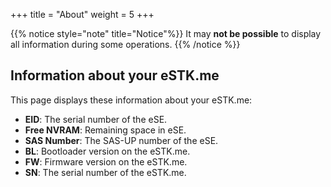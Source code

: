 +++
title = "About"
weight = 5
+++

{{% notice style="note" title="Notice"%}}
It may **not be possible** to display all information during some operations.
{{% /notice %}}

## Information about your eSTK.me

This page displays these information about your eSTK.me:

- **EID**: The serial number of the eSE.
- **Free NVRAM**: Remaining space in eSE.
- **SAS Number**: The SAS-UP number of the eSE.
- **BL**: Bootloader version on the eSTK.me.
- **FW**: Firmware version on the eSTK.me.
- **SN**: The serial number of the eSTK.me.
